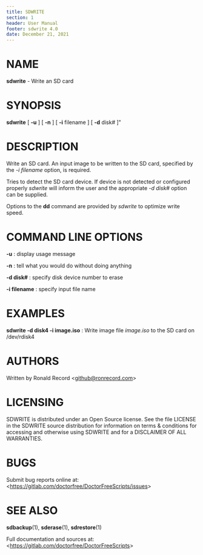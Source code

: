 ```yaml
---
title: SDWRITE
section: 1
header: User Manual
footer: sdwrite 4.0
date: December 21, 2021
---
```

# NAME
**sdwrite** - Write an SD card

# SYNOPSIS
**sdwrite** [ **-u** ] [ **-n** ] [ **-i** filename ] [ **-d** disk# ]"

# DESCRIPTION
Write an SD card. An input image to be written to the SD card, specified
by the *-i filename* option, is required.

Tries to detect the SD card device. If device is not detected or configured
properly *sdwrite* will inform the user and the appropriate *-d disk#*
option can be supplied. 

Options to the **dd** command are provided by *sdwrite* to optimize write speed.

# COMMAND LINE OPTIONS
**-u**
: display usage message

**-n**
: tell what you would do without doing anything

**-d disk#**
: specify disk device number to erase

**-i filename**
: specify input file name

# EXAMPLES
**sdwrite -d disk4 -i image.iso**
: Write image file *image.iso* to the SD card on /dev/rdisk4

# AUTHORS
Written by Ronald Record &lt;github@ronrecord.com&gt;

# LICENSING
SDWRITE is distributed under an Open Source license.
See the file LICENSE in the SDWRITE source distribution
for information on terms &amp; conditions for accessing and
otherwise using SDWRITE and for a DISCLAIMER OF ALL WARRANTIES.

# BUGS
Submit bug reports online at: &lt;https://gitlab.com/doctorfree/DoctorFreeScripts/issues&gt;

# SEE ALSO
**sdbackup**(1), **sderase**(1), **sdrestore**(1)

Full documentation and sources at: &lt;https://gitlab.com/doctorfree/DoctorFreeScripts&gt;

